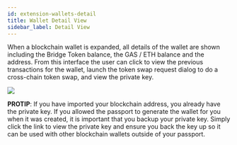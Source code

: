 ```yaml
---
id: extension-wallets-detail
title: Wallet Detail View
sidebar_label: Detail View
---
```


When a blockchain wallet is expanded, all details of the wallet are shown including the Bridge Token balance, the GAS / ETH balance and the address.  From this interface the user can click to view the previous transactions for the wallet, launch the token swap request dialog to do a cross-chain token swap, and view the private key.

<img class='centered' src='/img/extension/passport-wallets-details.jpg'></img>

**PROTIP**: If you have imported your blockchain address, you already have the private key.  If you allowed the passport to generate the wallet for you when it was created, it is important that you backup your private key.  Simply click the link to view the private key and ensure you back the key up so it can be used with other blockchain wallets outside of your passport.